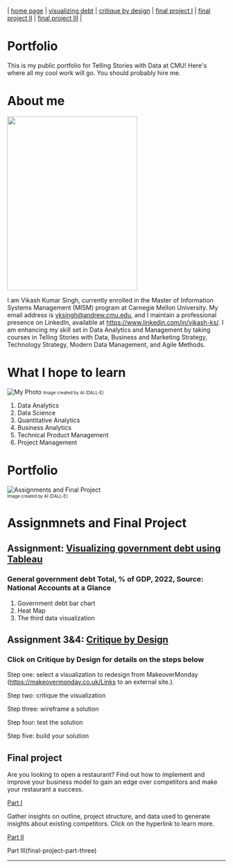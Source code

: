 | [home page](https://vks5639.github.io/My-Portfolio/) | [visualizing debt](dataviz) | [critique by design](critique-by-design) | [final project I](final-project-part-one) | [final project II](final-project-part-two) | [final project III](final-project-part-three) |

# Portfolio
This is my public portfolio for Telling Stories with Data at CMU!  Here's where all my cool work will go.  You should probably hire me. 

# About me
<img src="https://i.imgur.com/n5Ez0vv.png" width="300" height="400"> 

I am Vikash Kumar Singh, currently enrolled in the Master of Information Systems Management (MISM) program at Carnegie Mellon University. My email address is vksingh@andrew.cmu.edu, and I maintain a professional presence on LinkedIn, available at https://www.linkedin.com/in/vikash-ks/. I am enhancing my skill set in Data Analytics and Management by taking courses in Telling Stories with Data, Business and Marketing Strategy, Technology Strategy, Modern Data Management, and Agile Methods.

# What I hope to learn
![My Photo](https://i.imgur.com/GBqmYvr.png) 
<span style="font-size: 10px;">Image created by AI (DALL-E)</span>
1. Data Analytics
2. Data Science
3. Quantitative Analytics
4. Business Analytics
5. Technical Product Management
6. Project Management

# Portfolio

![Assignments and Final Project](https://i.imgur.com/QrJAczw.png)  
<span style="font-size: 10px;">Image created by AI (DALL-E)</span>

# Assignmnets and Final Project 

## Assignment: [Visualizing government debt using Tableau](dataviz)
### General government debt Total, % of GDP, 2022, Source: National Accounts at a Glance
1. Government debt bar chart
2. Heat Map
3. The third data visualization

## Assignment 3&4: [Critique by Design](critique-by-design)

### Click on Critique by Design for details on the steps below

Step one: select a visualization to redesign from MakeoverMonday (https://makeovermonday.co.uk/Links to an external site.).  

Step two: critique the visualization

Step three: wireframe a solution

Step four: test the solution

Step five: build your solution 

## Final project

Are you looking to open a restaurant? Find out how to implement and improve your business model to gain an edge over competitors and make your restaurant a success.

[Part I](final-project-part-one)

Gather insights on outline, project structure, and data used to generate insights about existing competitors. Click on the hyperlink to learn more.

[Part II](final-project-part-two)

Part III(final-project-part-three)

---

